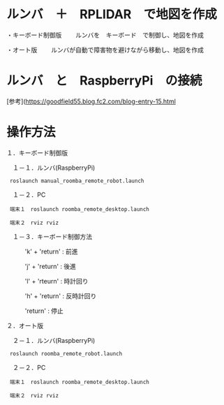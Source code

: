 # ルンバ　＋　RPLIDAR　で地図を作成

・キーボード制御版
　　ルンバを　キーボード　で制御し、地図を作成

・オート版
　　ルンバが自動で障害物を避けながら移動し、地図を作成


# ルンバ　と　RaspberryPi　の接続

  [参考](https://goodfield55.blog.fc2.com/blog-entry-15.html


# 操作方法

１．キーボード制御版

　１－１．ルンバ(RaspberryPi)

     roslaunch manual_roomba_remote_robot.launch

　１－２．PC

     端末１　roslaunch roomba_remote_desktop.launch

     端末２　rviz rviz

　１－３．キーボード制御方法

　　　'k' + 'return' :  前進

　　　'j' + 'return' :  後進

　　　'l' + 'rteurn' :  時計回り

　　　'h' + 'return' :  反時計回り

　　　'return'       :  停止


２．オート版

　２－１．ルンバ(RaspberryPi)

     roslaunch roomba_remote_robot.launch

　２－２．PC

     端末１　roslaunch roomba_remote_desktop.launch

     端末２　rviz rviz



